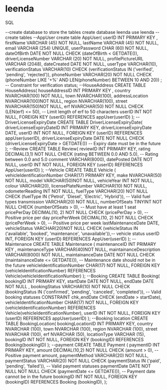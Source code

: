 # leenda
 
SQL 

--create database to store the tables
create database leenda
use leenda
--create tables
--AppUser
create table AppUser(
userID INT PRIMARY KEY ,
firstName VARCHAR (45) NOT NULL,
lastName VARCHAR (45) NOT NULL,
email VARCHAR (254) UNIQUE,
userPassword CHAR (60) NOT NULL,
dateOfBirth DATE NOT NULL CHECK (dateOfBirth < GETDATE()),
driverLicenseNumber VARCHAR (20) NOT NULL,
profilePictureURL VARCHAR (2048),
dateCreated DATE NOT NULL,
userType VARCHAR(10),
verificationStatus VARCHAR(10) CHECK (verificationStatus IN ('verified', 'pending',
'rejected')),
phoneNumber VARCHAR(20) NOT NULL CHECK (phoneNumber LIKE '+%' AND
LEN(phoneNumber) BETWEEN 10 AND 20))
; -- Constraint for verification status;
--HouseAddress
CREATE TABLE HouseAddress(
houseAddressID INT PRIMARY KEY ,
country NVARCHAR(100) NOT NULL,
town NVARCHAR(100),
addressLocation NVARCHAR(100)NOT NULL,
region NVARCHAR(100),
street NVARCHAR(150)NOT NULL,
erf NVARCHAR(50) NOT NULL CHECK (LEN(erf) <= 50), -- Limit length of erf to
50 characters
userID INT NOT NULL,
FOREIGN KEY (userID) REFERENCES appUser(userID)
);
--DriverLicenseExpiryDate
CREATE TABLE DriverLicenseExpiryDate(
driverLicenseExpiryDateID INT PRIMARY KEY,
driverLicenseExpiryDate DATE,
userID INT NOT NULL,
FOREIGN KEY (userID) REFERENCES appUser(userID),
driverLicenseExpiryDate DATE NOT NULL CHECK (driverLicenseExpiryDate >
GETDATE()) -- Expiry date must be in the future
);
--Review
CREATE TABLE Review(
reviewID INT PRIMARY KEY,
rating DECIMAL(3,1) NOT NULL CHECK (rating BETWEEN 0.0 AND 5.0), --
Rating between 0.0 and 5.0
comment VARCHAR(8000),
datePosted DATE NOT NULL,
userID INT NOT NULL,
FOREIGN KEY (userID) REFERENCES AppUser(userID)
);
--Vehicle
CREATE TABLE Vehicle (
vehicleIdentificationNumber CHAR(17) PRIMARY KEY,
make NVARCHAR(50) NOT NULL,
model VARCHAR(50)NOT NULL,
vehicleYear INT NOT NULL,
colour VARCHAR(20),
licensePlateNumber VARCHAR(10) NOT NULL,
odometerReading INT NOT NULL,
fuelType VARCHAR(20) NOT NULL CHECK (fuelType IN ('Petrol', 'Diesel', 'Electric',
'Hybrid')), -- Valid fuel types
transmission VARCHAR(20) NOT NULL,
numberOfSeats TINYINT NOT NULL CHECK (numberOfSeats > 0), -- Must have at
least 1 seat
pricePerDay DECIMAL(10, 2) NOT NULL CHECK (pricePerDay > 0), -- Positive
price per day
pricePerWeek DECIMAL(10, 2) NOT NULL CHECK (pricePerWeek > 0), -- Positive
price per week
lastMaintenanceDate DATE,
vehicleStatus VARCHAR(20)NOT NULL CHECK (vehicleStatus IN ('available',
'booked', 'maintenance', 'unavailable')),-- vehicle status
userID INT,
FOREIGN KEY (userID) REFERENCES AppUser(userID)
);
--Maintenance
CREATE TABLE Maintenance (
maintenanceID INT PRIMARY KEY ,
maintenanceType VARCHAR(40)NOT NULL,
maintainanceDescription VARCHAR(8000) NOT NULL,
maintainanceDate DATE NOT NULL CHECK (maintainanceDate <= GETDATE()), --
Maintenance date should not be in the future
vehicleIdentificationNumber CHAR(17) NOT NULL,
FOREIGN KEY (vehicleIdentificationNumber) REFERENCES
Vehicle(vehicleIdentificationNumber)
);
--Booking
CREATE TABLE Booking(
bookingID INT PRIMARY KEY,
startDate DATE NOT NULL,
endDate DATE NOT NULL ,
bookingStatus VARCHAR(10) NOT NULL CHECK (bookingStatus IN ('confirmed',
'pending', 'canceled', 'completed')), -- Valid booking statuses
CONSTRAINT chk_endDate CHECK (endDate > startDate),
vehicleIdentificationNumber CHAR(17) NOT NULL,
FOREIGN KEY (vehicleIdentificationNumber) REFERENCES
Vehicle(vehicleIdentificationNumber),
userID INT NOT NULL,
FOREIGN KEY (userID) REFERENCES appUser(userID)
);
--Booking location
CREATE TABLE BookingLocation(
bookingLocationID INT PRIMARY KEY,
country NVARCHAR (100),
town NVARCHAR (100),
region NVARCHAR (100),
street NVARCHAR (100),
erf NVARCHAR (50),
locationType VARCHAR (15),
bookingID INT NOT NULL,
FOREIGN KEY (bookingID) REFERENCES Booking(bookingID)
);
--payment
CREATE TABLE Payment (
paymentID INT PRIMARY KEY,
amount DECIMAL(10,2) NOT NULL CHECK (amount > 0), -- Positive payment
amount,
paymentMethod VARCHAR(20) NOT NULL,
paymentStatus VARCHAR(20) NOT NULL CHECK (paymentStatus IN ('paid',
'pending', 'failed')), -- Valid payment statuses
paymentDate DATE NOT NULL NOT NULL CHECK (paymentDate <= GETDATE()),
-- Payment date cannot be in the future
bookingID INT NOT NULL,
FOREIGN KEY (bookingID) REFERENCES Booking (bookingID),
);
